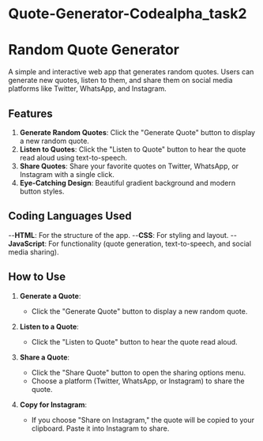 # Quote-Generator-Codealpha_task2

# Random Quote Generator

A simple and interactive web app that generates random quotes. Users can generate new quotes, listen to them, and share them on social media platforms like Twitter, WhatsApp, and Instagram.

## Features

1. **Generate Random Quotes**: Click the "Generate Quote" button to display a new random quote.
2. **Listen to Quotes**: Click the "Listen to Quote" button to hear the quote read aloud using text-to-speech.
3. **Share Quotes**: Share your favorite quotes on Twitter, WhatsApp, or Instagram with a single click.
4. **Eye-Catching Design**: Beautiful gradient background and modern button styles.

## Coding Languages Used

 --**HTML**: For the structure of the app.
 --**CSS**: For styling and layout.
 --**JavaScript**: For functionality (quote generation, text-to-speech, and social media sharing).

## How to Use

1. **Generate a Quote**:
   - Click the "Generate Quote" button to display a new random quote.

2. **Listen to a Quote**:
   - Click the "Listen to Quote" button to hear the quote read aloud.

3. **Share a Quote**:
   - Click the "Share Quote" button to open the sharing options menu.
   - Choose a platform (Twitter, WhatsApp, or Instagram) to share the quote.

4. **Copy for Instagram**:
   - If you choose "Share on Instagram," the quote will be copied to your clipboard. Paste it into Instagram to share.
